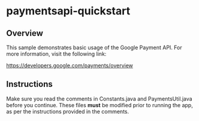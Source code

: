 # paymentsapi-quickstart

## Overview
This sample demonstrates basic usage of the Google Payment API.  For more
information, visit the following link:

https://developers.google.com/payments/overview

## Instructions

Make sure you read the comments in Constants.java and PaymentsUtil.java before
you continue. These files **must** be modified prior to running the app, as per
the instructions provided in the comments.

